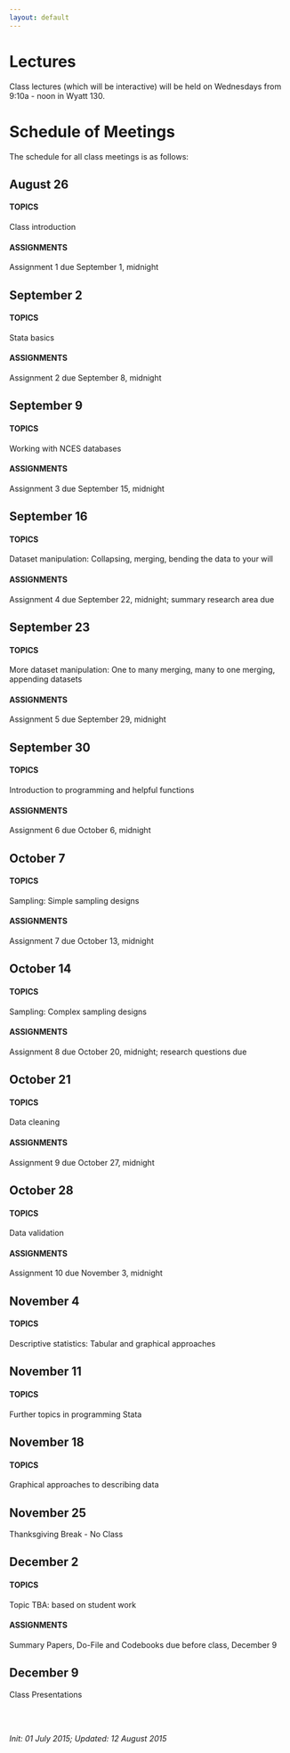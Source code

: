 ```yaml
---
layout: default
---
```


# Lectures

Class lectures (which will be interactive) will be held on Wednesdays from 9:10a - noon in Wyatt 130.

# Schedule of Meetings

The schedule for all class meetings is as follows:

## August 26

#### TOPICS

Class introduction

#### ASSIGNMENTS

Assignment 1 due September 1, midnight


## September 2

#### TOPICS

Stata basics

#### ASSIGNMENTS

Assignment 2 due September 8, midnight


## September 9

#### TOPICS

Working with NCES databases

#### ASSIGNMENTS

Assignment 3 due September 15, midnight


## September 16

#### TOPICS

Dataset manipulation: Collapsing, merging, bending the data to your will

#### ASSIGNMENTS

Assignment 4 due September 22, midnight; summary research area due


## September 23

#### TOPICS

More dataset manipulation: One to many merging, many to one merging,
appending datasets

#### ASSIGNMENTS

Assignment 5 due September 29, midnight


## September 30

#### TOPICS

Introduction to programming and helpful functions

#### ASSIGNMENTS

Assignment 6 due October 6, midnight


## October 7

#### TOPICS

Sampling: Simple sampling designs

#### ASSIGNMENTS

Assignment 7 due October 13, midnight


## October 14

#### TOPICS

Sampling: Complex sampling designs

#### ASSIGNMENTS

Assignment 8 due October 20, midnight; research questions due

## October 21

#### TOPICS

Data cleaning

#### ASSIGNMENTS

Assignment 9 due October 27, midnight


## October 28

#### TOPICS

Data validation

#### ASSIGNMENTS

Assignment 10 due November 3, midnight


## November 4

#### TOPICS

Descriptive statistics: Tabular and graphical approaches


## November 11

#### TOPICS

Further topics in programming Stata

## November 18

#### TOPICS

Graphical approaches to describing data


## November 25

Thanksgiving Break - No Class


## December 2

#### TOPICS

Topic TBA: based on student work

#### ASSIGNMENTS

Summary Papers, Do-File and Codebooks due before class, December 9

## December 9

Class Presentations



<br><br>

*Init: 01 July 2015; Updated: 12 August 2015*

<br>




